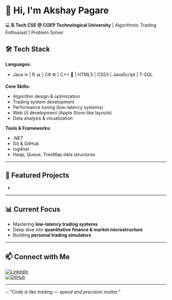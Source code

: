# 👋 Hi, I'm Akshay Pagare  

💻 **B.Tech CSE @ COEP Technological University** | Algorithmic Trading Enthusiast | Problem Solver  

## 🛠 Tech Stack  

**Languages:**  
- Java ☕ | R 📊 | C# ⚙️ | C++ 🚀 | HTML5 | CSS3 | JavaScript | T-SQL  

**Core Skills:**  
- Algorithm design & optimization  
- Trading system development  
- Performance tuning (low-latency systems)  
- Web UI development (Apple Store-like layouts)  
- Data analysis & visualization  

**Tools & Frameworks:**  
- .NET 
- Git & GitHub  
- log4net  
- Heap, Queue, TreeMap data structures  

---

## 📂 Featured Projects  

-

---

## 📊 Current Focus  
- Mastering **low-latency trading systems**  
- Deep dive into **quantitative finance & market microstructure**  
- Building **personal trading simulators**  

---

## 📫 Connect with Me  
[![LinkedIn](https://img.shields.io/badge/LinkedIn-blue?style=flat&logo=linkedin)](https://linkedin.com/in/akshaypagare)  
[![GitHub](https://img.shields.io/badge/GitHub-black?style=flat&logo=github)](https://github.com/Akshaypa91)  

---
💡 *"Code is like trading — speed and precision matter."*  
